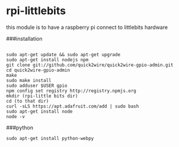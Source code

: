 # rpi-littlebits
this module is to have a raspberry pi connect to littlebits hardware

###installation
```install:

sudo apt-get update && sudo apt-get upgrade
sudo apt-get install nodejs npm
git clone git://github.com/quick2wire/quick2wire-gpio-admin.git
cd quick2wire-gpio-admin
make
sudo make install
sudo adduser $USER gpio
npm config set registry http://registry.npmjs.org
mkdir (rpi-little bits dir)
cd (to that dir)
curl -sLS https://apt.adafruit.com/add | sudo bash
sudo apt-get install node
node -v
```

###python
```
sudo apt-get install python-webpy
```
